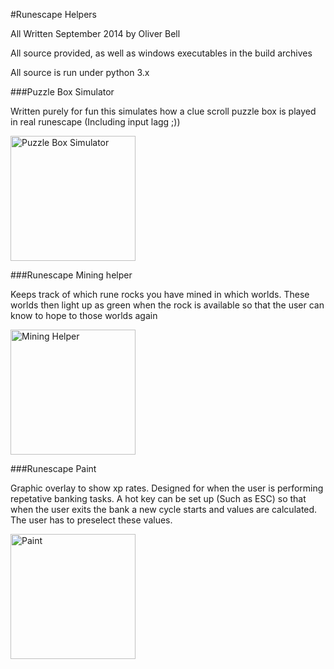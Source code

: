 #Runescape Helpers

All Written September 2014 by Oliver Bell

All source provided, as well as windows executables in the build archives

All source is run under python 3.x

###Puzzle Box Simulator

Written purely for fun this simulates how a clue scroll puzzle box is played in real runescape (Including input lagg ;))

<img src="https://github.com/freshollie/RunescapePrograms/raw/master/screenshots/puzzle_box_simulator.PNG" alt="Puzzle Box Simulator" width="200"/>

###Runescape Mining helper

Keeps track of which rune rocks you have mined in which worlds. These worlds then light up as green when the rock is available so that the user can know to hope to those worlds again

<img src="https://github.com/freshollie/RunescapePrograms/raw/master/screenshots/runescape_mining_helper.PNG" alt="Mining Helper" width="200"/>

###Runescape Paint

Graphic overlay to show xp rates. Designed for when the user is performing repetative banking tasks. A hot key can be set up (Such as ESC) so that when the user exits the bank a new cycle starts and values are calculated. The user has to preselect these values.

<img src="https://github.com/freshollie/RunescapePrograms/raw/master/screenshots/runescape_paint.PNG" alt="Paint" width="200"/>

